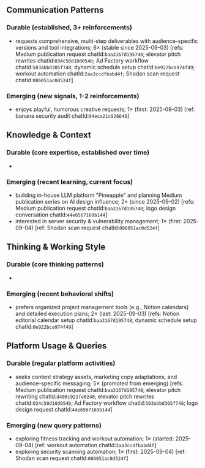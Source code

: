 ## Communication Patterns
### Durable (established, 3+ reinforcements)
- requests comprehensive, multi-step deliverables with audience-specific versions and tool integrations; 6× (stable since 2025-09-03) [refs: Medium publication request chatId:`baa3167d195748`; elevator pitch rewrites chatId:`034c50d10d054b`; Ad Factory workflow chatId:`503abbd305f748`; dynamic schedule setup chatId:`0e922bca974f49`; workout automation chatId:`2aa3ccdfbabd4f`; Shodan scan request chatId:`086051ac0d524f`]

### Emerging (new signals, 1-2 reinforcements)
- enjoys playful, humorous creative requests; 1× (first: 2025-09-03) [ref: banana security audit chatId:`94eca21c926640`]

## Knowledge & Context
### Durable (core expertise, established over time)
-  

### Emerging (recent learning, current focus)
- building in-house LLM platform "Pineapple" and planning Medium publication series on AI design influence; 2× (since 2025-09-02) [refs: Medium publication request chatId:`baa3167d195748`; logo design conversation chatId:`44e6567169b144`]
- interested in server security & vulnerability management; 1× (first: 2025-09-04) [ref: Shodan scan request chatId:`086051ac0d524f`]

## Thinking & Working Style
### Durable (core thinking patterns)
-  

### Emerging (recent behavioral shifts)
- prefers organized project management tools (e.g., Notion calendars) and detailed execution plans; 2× (last: 2025-09-03) [refs: Notion editorial calendar setup chatId:`baa3167d195748`; dynamic schedule setup chatId:`0e922bca974f49`]

## Platform Usage & Queries
### Durable (regular platform activities)
- seeks content strategy assets, marketing copy adaptations, and audience-specific messaging; 5× (promoted from emerging) [refs: Medium publication request chatId:`baa3167d195748`; elevator pitch rewriting chatId:`d400c921fe0246`; elevator pitch rewrites chatId:`034c50d10d054b`; Ad Factory workflow chatId:`503abbd305f748`; logo design request chatId:`44e6567169b144`]

### Emerging (new query patterns)
- exploring fitness tracking and workout automation; 1× (started: 2025-09-04) [ref: workout automation chatId:`2aa3ccdfbabd4f`]
- exploring security scanning automation; 1× (first: 2025-09-04) [ref: Shodan scan request chatId:`086051ac0d524f`]
